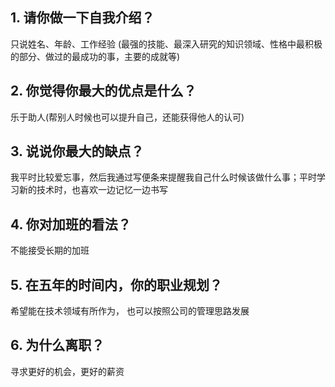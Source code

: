 ## 1. 请你做一下自我介绍？
只说姓名、年龄、工作经验 (最强的技能、最深入研究的知识领域、性格中最积极的部分、做过的最成功的事，主要的成就等)

## 2. 你觉得你最大的优点是什么？
乐于助人(帮别人时候也可以提升自己，还能获得他人的认可)

## 3. 说说你最大的缺点？
我平时比较爱忘事，然后我通过写便条来提醒我自己什么时候该做什么事；平时学习新的技术时，也喜欢一边记忆一边书写

## 4. 你对加班的看法？
不能接受长期的加班

## 5. 在五年的时间内，你的职业规划？
希望能在技术领域有所作为， 也可以按照公司的管理思路发展

## 6. 为什么离职？
寻求更好的机会，更好的薪资
